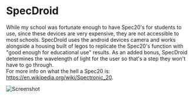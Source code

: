 # SpecDroid
While my school was fortunate enough to have Spec20's for students to use, since these devices are very expensive, they are not accessible to most schools. SpecDroid uses the android devices camera and works alongside a housing built of legos to replicate the Spec20's function with "good enough for educational use" results. As an added bonus, SpecDroid determines the wavelength of light for the user so that's a step they won't have to go through.  
For more info on what the hell a Spec20 is: https://en.wikipedia.org/wiki/Spectronic_20. 

![Screenshot](spec2.png)
